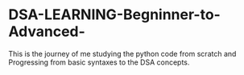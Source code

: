 # DSA-LEARNING-Begninner-to-Advanced-
This is the journey of me studying the python code from scratch and Progressing from basic syntaxes to the DSA concepts. 
